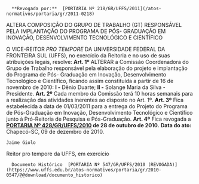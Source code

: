       **Revogada por:**  [PORTARIA Nº 218/GR/UFFS/2011](/atos-normativos/portaria/gr/2011-0218) 

   ALTERA COMPOSIÇÃO DO GRUPO DE TRABALHO (GT) RESPONSÁVEL PELA IMPLANTAÇÃO DO PROGRAMA DE PÓS- GRADUAÇÃO EM INOVAÇÃO, DESENVOLVIMENTO TECNOLÓGICO E CIENTÍFICO  

 O VICE-REITOR *PRO TEMPORE*  DA UNIVERSIDADE FEDERAL DA FRONTEIRA SUL (UFFS), no exercício da Reitoria e no uso de suas atribuições legais, resolve:   **Art. 1º**  ALTERAR a Comissão Coordenadora do Grupo de Trabalho responsável pela elaboração do projeto e implantação do Programa de Pós- Graduação em Inovação, Desenvolvimento Tecnológico e Científico, ficando assim constituída a partir de 16 de novembro de 2010: **I -**  Dênio Duarte; **II -**  Solange Maria da Silva - Presidente.   **Art. 2º**  Cada membro da Comissão terá 10 horas semanais para a realização das atividades inerentes ao disposto no Art. 1º.   **Art. 3º**  Fica estabelecida a data de 01/03/2011 para a entrega do Projeto do Programa de Pós-Graduação em Inovação, Desenvolvimento Tecnológico e Científico junto à Pró-Reitoria de Pesquisa e Pós-Graduação.   **Art. 4º**  Fica revogada a **[PORTARIA Nº 428/GR/UFFS/2010](https://www.uffs.edu.br/atos-normativos/portaria/gr/2010-0428) de 28 de outubro de 2010.**        **Data do ato:** Chapecó-SC, 09 de dezembro de 2010.   
 

    Jaime Giolo   
 Reitor pro tempore da UFFS, em exercício 

      Documento Histórico  [PORTARIA Nº 547/GR/UFFS/2010 (REVOGADA)](https://www.uffs.edu.br/atos-normativos/portaria/gr/2010-0547/@@download/documento_historico)     
      